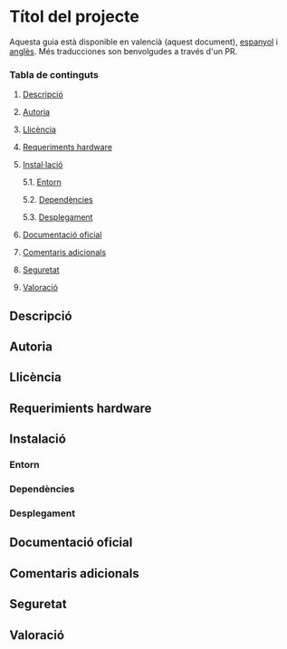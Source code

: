 # Títol del projecte

Aquesta guia està disponible en valencià (aquest document), [espanyol](README.md) i [anglès](README_en.md). Més traducciones son benvolgudes a través d'un PR.


### Tabla de continguts
1. [ Descripció ](#desc)
2. [ Autoria ](#authorship)
3. [ Llicència ](#license)
4. [ Requeriments hardware ](#reqs)
5. [ Instal·lació ](#install)

	5.1. [ Entorn ](#env) 
	
	5.2. [ Dependències ](#deps)
	
	5.3. [ Desplegament ](#deploy)

	
6. [ Documentació oficial ](#docs)
7. [ Comentaris adicionals ](#comms)
8. [ Seguretat ](#sec)
9. [ Valoració ](#val)

<a name="desc"></a>
## Descripció
<a name="authorship"></a>
## Autoria
<a name="license"></a>
## Llicència
<a name="reqs"></a>
## Requerimients hardware
<a name="install"></a>
## Instalació
<a name="env"></a>
### Entorn
<a name="deps"></a>
### Dependències
<a name="deploy"></a>
### Desplegament
<a name="docs"></a>
## Documentació oficial
<a name="comms"></a>
## Comentaris adicionals
<a name="sec"></a>
## Seguretat
<a name="val"></a>
## Valoració